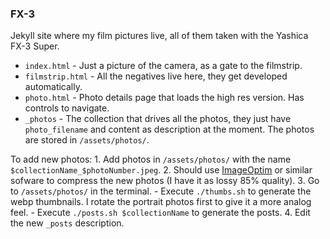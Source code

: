 ### FX-3

Jekyll site where my film pictures live, all of them taken with the Yashica FX-3 Super.

- `index.html` - Just a picture of the camera, as a gate to the filmstrip.
- `filmstrip.html` - All the negatives live here, they get developed automatically.
- `photo.html` - Photo details page that loads the high res version. Has controls to navigate.
- `_photos` - The collection that drives all the photos, they just have `photo_filename` and content as description at the moment. The photos are stored in `/assets/photos/`.


To add new photos:
    1. Add photos in `/assets/photos/` with the name `$collectionName_$photoNumber.jpeg`.
    2. Should use [ImageOptim](https://imageoptim.com/mac) or similar sofware to compress the new photos (I have it as lossy 85% quality).
    3. Go to `/assets/photos/` in the terminal. 
        - Execute `./thumbs.sh` to generate the webp thumbnails. I rotate the portrait photos first to give it a more analog feel.
        - Execute `./posts.sh $collectionName` to generate the posts.
    4. Edit the new `_posts` description.
